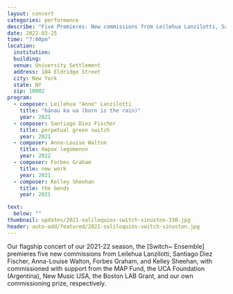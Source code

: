 ```yaml
---
layout: concert
categories: performance
describe: "Five Premieres: New commissions from Leilehua Lanzilotti, Santiago Diez Fischer, Anna-Louise Walton, Forbes Graham, and Kelley Sheehan"
date: 2022-03-25
time: "7:00pm"
location:
  institution:
  building:
  venue: University Settlement
  address: 184 Eldridge Street
  city: New York
  state: NY
  zip: 10002
program:
  - composer: Leilehua "Anne" Lanzilotti
    title: "hānau ka ua (born is the rain)"
    year: 2021
  - composer: Santiago Diez Fischer
    title: perpetual green switch
    year: 2021
  - composer: Anna-Louise Walton
    title: Hapax legomenon
    year: 2022
  - composer: Forbes Graham
    title: new work
    year: 2021     
  - composer: Kelley Sheehan
    title: the bends
    year: 2021

text:
  below: ""
thumbnail: updates/2021-soliloquios-switch-sinuston-330.jpg
header: auto-add/featured/2021-soliloquios-switch-sinuston.jpg
---
```


Our flagship concert of our 2021-22 season, the [Switch~ Ensemble] premieres five new commissions from Leilehua Lanzilotti, Santiago Diez Fischer, Anna-Louise Walton, Forbes Graham, and Kelley Sheehan, with commissioned with support from the MAP Fund, the UCA Foundation (Argentina), New Music USA, the Boston LAB Grant, and our own commissioning prize, respectively.
